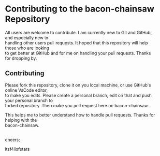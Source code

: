 # Contributing to the bacon-chainsaw Repository

All users are welcome to contribute. I am currently new to Git and GitHub, and especially new to<br>
handling other users pull requests. It hoped that this repository will help those who are looking<br>
to get better at GitHub and for me on handling your pull requests. Thanks for dropping by.

## Contributing

Please fork this repository, clone it on you local machine, or use GitHub's online VsCode editor,<br>
to make you edits. Please create a personal branch, edit on that and push your personal branch to<br>
forked repository. Then make you pull request here on bacon-chainsaw.

This helps me to better understand how to handle pull requests. Thanks for helping with the<br>
bacon-chainsaw.<br><br>

cheers;

itsf4llofstars
